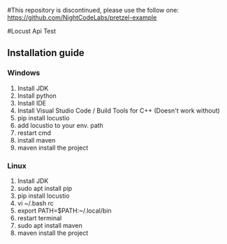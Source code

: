 #This repository is discontinued, please use the follow one:  https://github.com/NightCodeLabs/pretzel-example

#Locust Api Test

## Installation guide
### Windows
1. Install JDK  
2. Install python  
3. Install IDE  
4. Install Visual Studio Code / Build Tools for C++ (Doesn't work without)   
5. pip install locustio 
6. add locustio to your env. path  
7. restart cmd  
8. install maven
9. maven install the project   

### Linux
1. Install JDK
2. sudo apt install pip    
3. pip install locustio  
4. vi  ~/.bash rc
5. export PATH=$PATH:~/.local/bin
7. restart terminal  
8. sudo apt install maven
9. maven install the project   

